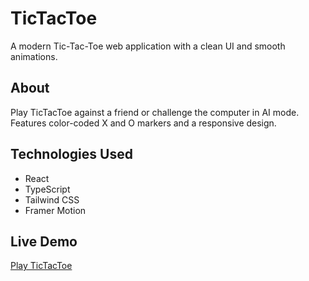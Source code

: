# TicTacToe

A modern Tic-Tac-Toe web application with a clean UI and smooth animations.

## About

Play TicTacToe against a friend or challenge the computer in AI mode. Features color-coded X and O markers and a responsive design.

## Technologies Used

- React
- TypeScript
- Tailwind CSS
- Framer Motion

## Live Demo

[Play TicTacToe](https://jamesticcs.github.io/tictactoe/)